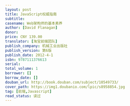 ```yaml
---
layout: post
title: JavaScript权威指南
subtitle: 
casename: Web架构师的基本素养
author: [David Flanagan]
donor: 
price: CNY 139.00
translator: [淘宝前端团队]
publish_company: 机械工业出版社
publish_version: 第6版
publish_date: 2012-4-1
isbn: 9787111376613
serial: 
total_volume: 1
borrower: []
borrow_date: []
douban_url: http://book.douban.com/subject/10549733/
cover_path: https://img1.doubanio.com/lpic/s8958854.jpg
tag: [前端,Javascript]
read_status: 读过
---
```

